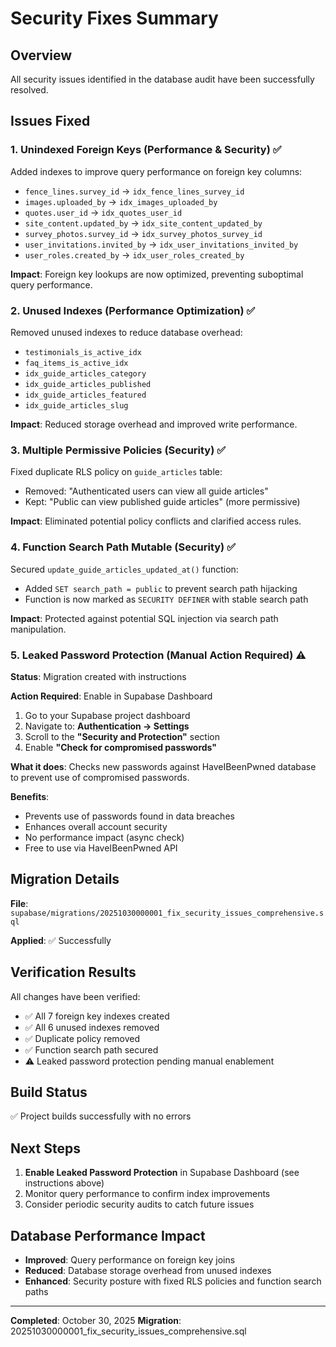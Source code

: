# Security Fixes Summary

## Overview
All security issues identified in the database audit have been successfully resolved.

## Issues Fixed

### 1. Unindexed Foreign Keys (Performance & Security) ✅
Added indexes to improve query performance on foreign key columns:
- `fence_lines.survey_id` → `idx_fence_lines_survey_id`
- `images.uploaded_by` → `idx_images_uploaded_by`
- `quotes.user_id` → `idx_quotes_user_id`
- `site_content.updated_by` → `idx_site_content_updated_by`
- `survey_photos.survey_id` → `idx_survey_photos_survey_id`
- `user_invitations.invited_by` → `idx_user_invitations_invited_by`
- `user_roles.created_by` → `idx_user_roles_created_by`

**Impact**: Foreign key lookups are now optimized, preventing suboptimal query performance.

### 2. Unused Indexes (Performance Optimization) ✅
Removed unused indexes to reduce database overhead:
- `testimonials_is_active_idx`
- `faq_items_is_active_idx`
- `idx_guide_articles_category`
- `idx_guide_articles_published`
- `idx_guide_articles_featured`
- `idx_guide_articles_slug`

**Impact**: Reduced storage overhead and improved write performance.

### 3. Multiple Permissive Policies (Security) ✅
Fixed duplicate RLS policy on `guide_articles` table:
- Removed: "Authenticated users can view all guide articles"
- Kept: "Public can view published guide articles" (more permissive)

**Impact**: Eliminated potential policy conflicts and clarified access rules.

### 4. Function Search Path Mutable (Security) ✅
Secured `update_guide_articles_updated_at()` function:
- Added `SET search_path = public` to prevent search path hijacking
- Function is now marked as `SECURITY DEFINER` with stable search path

**Impact**: Protected against potential SQL injection via search path manipulation.

### 5. Leaked Password Protection (Manual Action Required) ⚠️

**Status**: Migration created with instructions

**Action Required**: Enable in Supabase Dashboard
1. Go to your Supabase project dashboard
2. Navigate to: **Authentication → Settings**
3. Scroll to the **"Security and Protection"** section
4. Enable **"Check for compromised passwords"**

**What it does**: Checks new passwords against HaveIBeenPwned database to prevent use of compromised passwords.

**Benefits**:
- Prevents use of passwords found in data breaches
- Enhances overall account security
- No performance impact (async check)
- Free to use via HaveIBeenPwned API

## Migration Details

**File**: `supabase/migrations/20251030000001_fix_security_issues_comprehensive.sql`

**Applied**: ✅ Successfully

## Verification Results

All changes have been verified:
- ✅ All 7 foreign key indexes created
- ✅ All 6 unused indexes removed
- ✅ Duplicate policy removed
- ✅ Function search path secured
- ⚠️ Leaked password protection pending manual enablement

## Build Status

✅ Project builds successfully with no errors

## Next Steps

1. **Enable Leaked Password Protection** in Supabase Dashboard (see instructions above)
2. Monitor query performance to confirm index improvements
3. Consider periodic security audits to catch future issues

## Database Performance Impact

- **Improved**: Query performance on foreign key joins
- **Reduced**: Database storage overhead from unused indexes
- **Enhanced**: Security posture with fixed RLS policies and function search paths

---

**Completed**: October 30, 2025
**Migration**: 20251030000001_fix_security_issues_comprehensive.sql
